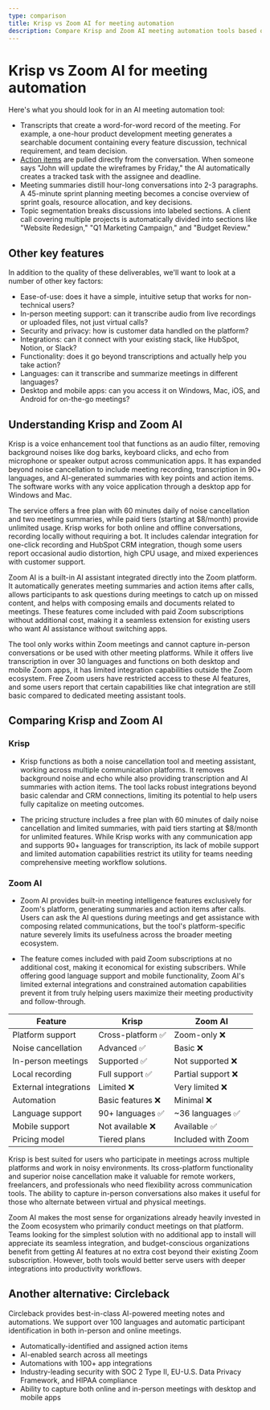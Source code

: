 ```yaml
---
type: comparison
title: Krisp vs Zoom AI for meeting automation
description: Compare Krisp and Zoom AI meeting automation tools based on transcripts, action items, summaries, topic segmentation, and other key features.
---
```


# Krisp vs Zoom AI for meeting automation

Here's what you should look for in an AI meeting automation tool:  
* Transcripts that create a word-for-word record of the meeting. For example, a one-hour product development meeting generates a searchable document containing every feature discussion, technical requirement, and team decision.
* [Action items](/releases/add-action-items-to-meetings) are pulled directly from the conversation. When someone says "John will update the wireframes by Friday," the AI automatically creates a tracked task with the assignee and deadline.
* Meeting summaries distill hour-long conversations into 2-3 paragraphs. A 45-minute sprint planning meeting becomes a concise overview of sprint goals, resource allocation, and key decisions.
* Topic segmentation breaks discussions into labeled sections. A client call covering multiple projects is automatically divided into sections like "Website Redesign," "Q1 Marketing Campaign," and "Budget Review."

## Other key features
In addition to the quality of these deliverables, we'll want to look at a number of other key factors:
* Ease-of-use: does it have a simple, intuitive setup that works for non-technical users?
* In-person meeting support: can it transcribe audio from live recordings or uploaded files, not just virtual calls?
* Security and privacy: how is customer data handled on the platform?
* Integrations: can it connect with your existing stack, like HubSpot, Notion, or Slack?
* Functionality: does it go beyond transcriptions and actually help you take action?
* Languages: can it transcribe and summarize meetings in different languages?
* Desktop and mobile apps: can you access it on Windows, Mac, iOS, and Android for on-the-go meetings?

## Understanding Krisp and Zoom AI
Krisp is a voice enhancement tool that functions as an audio filter, removing background noises like dog barks, keyboard clicks, and echo from microphone or speaker output across communication apps. It has expanded beyond noise cancellation to include meeting recording, transcription in 90+ languages, and AI-generated summaries with key points and action items. The software works with any voice application through a desktop app for Windows and Mac.

The service offers a free plan with 60 minutes daily of noise cancellation and two meeting summaries, while paid tiers (starting at $8/month) provide unlimited usage. Krisp works for both online and offline conversations, recording locally without requiring a bot. It includes calendar integration for one-click recording and HubSpot CRM integration, though some users report occasional audio distortion, high CPU usage, and mixed experiences with customer support.

Zoom AI is a built-in AI assistant integrated directly into the Zoom platform. It automatically generates meeting summaries and action items after calls, allows participants to ask questions during meetings to catch up on missed content, and helps with composing emails and documents related to meetings. These features come included with paid Zoom subscriptions without additional cost, making it a seamless extension for existing users who want AI assistance without switching apps.

The tool only works within Zoom meetings and cannot capture in-person conversations or be used with other meeting platforms. While it offers live transcription in over 30 languages and functions on both desktop and mobile Zoom apps, it has limited integration capabilities outside the Zoom ecosystem. Free Zoom users have restricted access to these AI features, and some users report that certain capabilities like chat integration are still basic compared to dedicated meeting assistant tools.

## Comparing Krisp and Zoom AI

### Krisp

* Krisp functions as both a noise cancellation tool and meeting assistant, working across multiple communication platforms. It removes background noise and echo while also providing transcription and AI summaries with action items. The tool lacks robust integrations beyond basic calendar and CRM connections, limiting its potential to help users fully capitalize on meeting outcomes.

* The pricing structure includes a free plan with 60 minutes of daily noise cancellation and limited summaries, with paid tiers starting at $8/month for unlimited features. While Krisp works with any communication app and supports 90+ languages for transcription, its lack of mobile support and limited automation capabilities restrict its utility for teams needing comprehensive meeting workflow solutions.

### Zoom AI

* Zoom AI provides built-in meeting intelligence features exclusively for Zoom's platform, generating summaries and action items after calls. Users can ask the AI questions during meetings and get assistance with composing related communications, but the tool's platform-specific nature severely limits its usefulness across the broader meeting ecosystem.

* The feature comes included with paid Zoom subscriptions at no additional cost, making it economical for existing subscribers. While offering good language support and mobile functionality, Zoom AI's limited external integrations and constrained automation capabilities prevent it from truly helping users maximize their meeting productivity and follow-through.

| Feature | Krisp | Zoom AI |
|---------|-------|---------|
| Platform support | Cross-platform ✅ | Zoom-only ❌ |
| Noise cancellation | Advanced ✅ | Basic ❌ |
| In-person meetings | Supported ✅ | Not supported ❌ |
| Local recording | Full support ✅ | Partial support ❌ |
| External integrations | Limited ❌ | Very limited ❌ |
| Automation | Basic features ❌ | Minimal ❌ |
| Language support | 90+ languages ✅ | ~36 languages ✅ |
| Mobile support | Not available ❌ | Available ✅ |
| Pricing model | Tiered plans | Included with Zoom |

Krisp is best suited for users who participate in meetings across multiple platforms and work in noisy environments. Its cross-platform functionality and superior noise cancellation make it valuable for remote workers, freelancers, and professionals who need flexibility across communication tools. The ability to capture in-person conversations also makes it useful for those who alternate between virtual and physical meetings.

Zoom AI makes the most sense for organizations already heavily invested in the Zoom ecosystem who primarily conduct meetings on that platform. Teams looking for the simplest solution with no additional app to install will appreciate its seamless integration, and budget-conscious organizations benefit from getting AI features at no extra cost beyond their existing Zoom subscription. However, both tools would better serve users with deeper integrations into productivity workflows.

## Another alternative: Circleback
Circleback provides best-in-class AI-powered meeting notes and automations. We support over 100 languages and automatic participant identification in both in-person and online meetings.
* Automatically-identified and assigned action items
* AI-enabled search across all meetings
* Automations with 100+ app integrations
* Industry-leading security with SOC 2 Type II, EU-U.S. Data Privacy Framework, and HIPAA compliance
* Ability to capture both online and in-person meetings with desktop and mobile apps